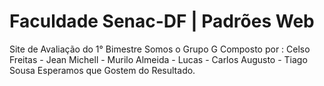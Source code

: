 # Faculdade Senac-DF | Padrões Web
Site de Avaliação do 1° Bimestre
Somos o Grupo G Composto por : 
Celso Freitas - Jean Michell - Murilo Almeida - Lucas - Carlos Augusto - Tiago Sousa
Esperamos que Gostem do Resultado.
